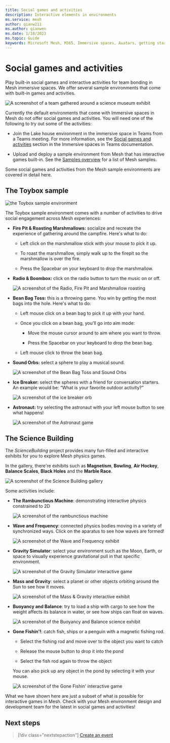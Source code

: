 ```yaml
---
title: Social games and activities
description: Interactive elements in environments
ms.service: mesh
author: qianw211    
ms.author: qianwen
ms.date: 1/18/2023
ms.topic: Guide
keywords: Microsoft Mesh, M365, Immersive spaces, Avatars, getting started, documentation, features
---
```


# Social games and activities

Play built-in social games and interactive activities for team bonding in Mesh immersive spaces. We offer several sample environments that come with built-in games and activities. 

![A screenshot of a team gathered around a science museum exhibit](media/social-games-hero-image.jpg)

Currently the default environments that come with Immersive spaces in Mesh do not offer social games and activities. You will need one of the following to try out some of the activities:

- Join the Lake house environment in the immersive space in Teams from a Teams meeting.  For more information, see the [Social games and activities](https://support.microsoft.com/office/use-in-meeting-controls-for-immersive-spaces-in-microsoft-teams-ccf689d0-b47e-4e11-9eff-2ca0ce87f422#bkmk_social_games) section in the Immersive spaces in Teams documentation.

- Upload and deploy a sample environment from Mesh that has interactive games built-in.  See the [Samples overview](/mesh/develop/getting-started/samples/samples-overview) for a list of Mesh samples.

Some social games and activities from the Mesh sample environments are covered in detail here.

## The Toybox sample

![the Toybox sample environment](media/toybox-environment.png)

The Toybox sample environment comes with a number of activities to drive social engagement across Mesh experiences:

* **Fire Pit & Roasting Marshmallows:** socialize and recreate the experience of gathering around the campfire. Here's what to do:

    * Left click on the marshmallow stick with your mouse to pick it up.

    * To roast the marshmallow, simply walk up to the firepit so the marshmallow is over the fire.

    * Press the Spacebar on your keyboard to drop the marshmallow.

* **Radio & Boombox:** click on the radio button to turn the music on or off.

    ![A screenshot of the Radio, Fire Pit and Marshmallow roasting](media/fire-pit-marshmallow-radio.png)

* **Bean Bag Toss:** this is a throwing game. You win by getting the most bags into the hole. Here's what to do:

    * Left mouse click on a bean bag to pick it up with your hand.

    * Once you click on a bean bag, you'll go into aim mode:

        * Move the mouse cursor around to aim where you want to throw.

        * Press the Spacebar on your keyboard to drop the bean bag.

    * Left mouse click to throw the bean bag.

* **Sound Orbs:** select a sphere to play a musical sound.

    ![A screenshot of the Bean Bag Toss and Sound Orbs](media/sound-orb-bean-bag.png)

* **Ice Breaker:** select the spheres with a friend for conversation starters. An example would be: “What is your favorite outdoor activity?”

    ![A screenshot of the ice breaker orb](media/ice-breaker.png)

* **Astronaut:** try selecting the astronaut with your left mouse button to see what happens!

    ![A screenshot of the Astronaut game](media/astronaut.png)

## The Science Building

The *ScienceBuilding* project provides many fun-filled and interactive exhibits for you to explore Mesh physics games.

In the gallery, there're exhibits such as **Magnetism**, **Bowling**, **Air Hockey**, **Balance Scales**, **Black Holes** and the **Marble Race**.

![A screenshot of the Science Building gallery](media/science-building.png)

Some activities include:

* **The Rambunctious Machine**: demonstrating interactive physics constrained to 2D

    ![A screenshot of the rambunctious machine](media/rambunctious-machine.png)

* **Wave and Frequency**: connected physics bodies moving in a variety of synchronized ways. Click on the aparatus to see how waves are formed!

    ![A screenshot of the Wave and Frequency exhibit](media/wave-frequency.png)

* **Gravity Simulator**: select your environment such as the Moon, Earth, or space to visually experience gravitational pull in that specific environment.

    ![A screenshot of the Gravity Simulator interactive game](media/gravity-simulator.png)

* **Mass and Gravity**: select a planet or other objects orbiting around the Sun to see how it moves.

    ![A screenshot of the Mass & Gravity interactive exhibit](media/mass-gravity.png)

* **Buoyancy and Balance**: try to load a ship with cargo to see how the weight affects its balance in water, or see how ships can float on waves.

    ![A screenshot of the Buoyancy and Balance science exhibit](media/buoyancy-mass.png)

* **Gone Fishin'!**: catch fish, ships or a penguin with a magnetic fishing rod. 

    * Select the fishing rod and move over to the object you want to catch
    
    * Release the mouse button to drop it into the pond 
    
    * Select the fish rod again to throw the object

    You can also pick up any object in the pond by selecting it with your mouse.

    ![A screenshot of the Gone Fishin' interactive game](media/gone-fishing.png)

What we have shown here are just a subset of what is possible for interactive games in Mesh.  Check with your Mesh environment design and development team for the latest in social games and activities!

## Next steps

   > [!div class="nextstepaction"]
   > [Create an event](../events-guide/create-event-mesh-portal.md)